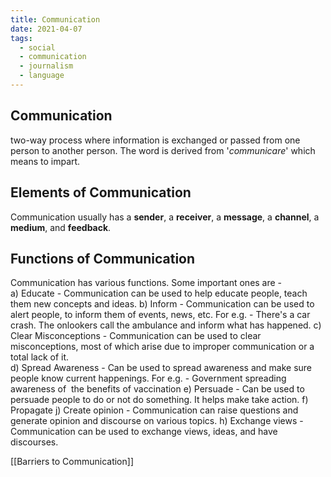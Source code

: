 ```yaml
---
title: Communication
date: 2021-04-07
tags:
  - social
  - communication
  - journalism
  - language
---
```

## Communication
two-way process where information is exchanged or passed from one person to another person. 
The word is derived from '*communicare*' which means to impart.
## Elements of Communication
Communication usually has a **sender**, a **receiver**, a **message**, a **channel**, a **medium**, and **feedback**.  
## Functions of Communication
Communication has various functions. Some important ones are -  
a) Educate - Communication can be used to help educate people, teach them new concepts and ideas.
b) Inform - Communication can be used to alert people, to inform them of events, news, etc. For e.g. - There's a car crash. The onlookers call the ambulance and inform what has happened.
c) Clear Misconceptions - Communication can be used to clear misconceptions, most of which arise due to improper communication or a total lack of it.  
d) Spread Awareness - Can be used to spread awareness and make sure people know current happenings. For e.g. - Government spreading awareness of  the benefits of vaccination
e) Persuade - Can be used to persuade people to do or not do something. It helps make take action.
f) Propagate
j) Create opinion - Communication can raise questions and generate opinion and discourse on various topics.
h) Exchange views - Communication can be used to exchange views, ideas, and have discourses.

[[Barriers to Communication]]